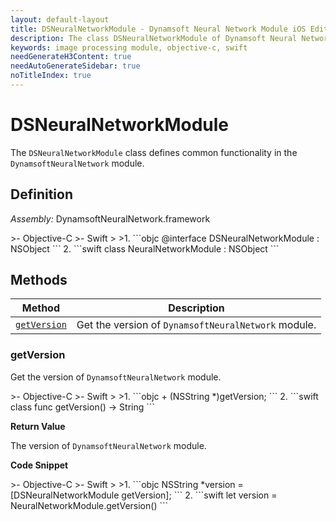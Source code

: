 ```yaml
---
layout: default-layout
title: DSNeuralNetworkModule - Dynamsoft Neural Network Module iOS Edition API Reference
description: The class DSNeuralNetworkModule of Dynamsoft Neural Network Module represents general functions of the Neural Network module.
keywords: image processing module, objective-c, swift
needGenerateH3Content: true
needAutoGenerateSidebar: true
noTitleIndex: true
---
```


# DSNeuralNetworkModule

The `DSNeuralNetworkModule` class defines common functionality in the `DynamsoftNeuralNetwork` module.

## Definition

*Assembly:* DynamsoftNeuralNetwork.framework

<div class="sample-code-prefix"></div>
>- Objective-C
>- Swift
>
>1. 
```objc
@interface DSNeuralNetworkModule : NSObject
```
2. 
```swift
class NeuralNetworkModule : NSObject
```

## Methods

| Method | Description |
| ------ | ----------- |
| [`getVersion`](#getversion) | Get the version of `DynamsoftNeuralNetwork` module. |

### getVersion

Get the version of `DynamsoftNeuralNetwork` module.

<div class="sample-code-prefix"></div>
>- Objective-C
>- Swift
>
>1. 
```objc
+ (NSString *)getVersion;
```
2. 
```swift
class func getVersion() -> String
```

**Return Value**

The version of `DynamsoftNeuralNetwork` module.

**Code Snippet**

<div class="sample-code-prefix"></div>
>- Objective-C
>- Swift
>
>1. 
```objc
NSString *version = [DSNeuralNetworkModule getVersion];
```
2. 
```swift
let version = NeuralNetworkModule.getVersion()
```
